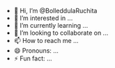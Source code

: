 - 👋 Hi, I’m @BolleddulaRuchita
- 👀 I’m interested in ...
- 🌱 I’m currently learning ...
- 💞️ I’m looking to collaborate on ...
- 📫 How to reach me ...
- 😄 Pronouns: ...
- ⚡ Fun fact: ...

<!---
BolleddulaRuchita/BolleddulaRuchita is a ✨ special ✨ repository because its `README.md` (this file) appears on your GitHub profile.
You can click the Preview link to take a look at your changes.
--->

